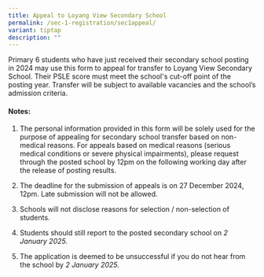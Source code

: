 ```yaml
---
title: Appeal to Loyang View Secondary School
permalink: /sec-1-registration/sec1appeal/
variant: tiptap
description: ""
---
```

<p>Primary 6 students who have just received their secondary school posting
in 2024 may use this form to appeal for transfer to Loyang View Secondary
School. Their PSLE score must meet the school's cut-off point of the posting
year. Transfer will be subject to available vacancies and the school’s
admission criteria.</p>
<h4>Notes:</h4>
<ol data-tight="true" class="tight">
<li>
<p>The personal information provided in this form will be solely used for
the purpose of appealing for secondary school transfer based on non-medical
reasons. For appeals based on medical reasons (serious medical conditions
or severe physical impairments), please request through the posted school
by 12pm on the following working day after the release of posting results.
<br>
</p>
</li>
<li>
<p>The deadline for the submission of appeals is on 27 December 2024, 12pm.
Late submission will not be allowed.</p>
</li>
</ol>
<p></p>
<ol start="3" data-tight="true" class="tight">
<li>
<p>Schools will not disclose reasons for selection / non-selection of students.</p>
</li>
</ol>
<p></p>
<ol start="4" data-tight="true" class="tight">
<li>
<p>Students should still report to the posted secondary school on <em>2 January 2025.</em>
</p>
</li>
</ol>
<p></p>
<ol start="5" data-tight="true" class="tight">
<li>
<p>The application is deemed to be unsuccessful if you do not hear from the
school by<em> 2 January 2025.</em>
</p>
</li>
</ol>
<p></p>